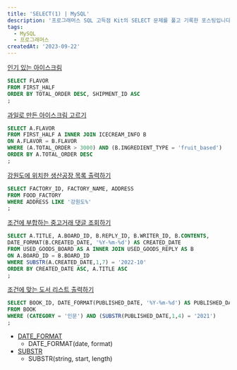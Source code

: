 ```yaml
---
title: 'SELECT(1) | MySQL'
description: '프로그래머스 SQL 고득점 Kit의 SELECT 문제를 풀고 기록한 포스팅입니다.'
tags:
  - MySQL
  - 프로그래머스
createdAt: '2023-09-22'
---
```


[인기 있는 아이스크림](https://school.programmers.co.kr/learn/courses/30/lessons/133024?language=mysql)
```sql
SELECT FLAVOR
FROM FIRST_HALF
ORDER BY TOTAL_ORDER DESC, SHIPMENT_ID ASC
;
```

[과일로 만든 아이스크림 고르기](https://school.programmers.co.kr/learn/courses/30/lessons/133025?language=mysql)
```sql
SELECT A.FLAVOR
FROM FIRST_HALF A INNER JOIN ICECREAM_INFO B
ON A.FLAVOR = B.FLAVOR
WHERE (A.TOTAL_ORDER > 3000) AND (B.INGREDIENT_TYPE = 'fruit_based')
ORDER BY A.TOTAL_ORDER DESC
;
```

[강원도에 위치한 생산공장 목록 출력하기](https://school.programmers.co.kr/learn/courses/30/lessons/131112?language=mysql)
```sql
SELECT FACTORY_ID, FACTORY_NAME, ADDRESS
FROM FOOD_FACTORY
WHERE ADDRESS LIKE '강원도%'
;
```

[조건에 부합하는 중고거래 댓글 조회하기](https://school.programmers.co.kr/learn/courses/30/lessons/164673?language=mysql)
```sql
SELECT A.TITLE, A.BOARD_ID, B.REPLY_ID, B.WRITER_ID, B.CONTENTS,
DATE_FORMAT(B.CREATED_DATE, '%Y-%m-%d') AS CREATED_DATE
FROM USED_GOODS_BOARD AS A INNER JOIN USED_GOODS_REPLY AS B
ON A.BOARD_ID = B.BOARD_ID
WHERE SUBSTR(A.CREATED_DATE,1,7) = '2022-10'
ORDER BY CREATED_DATE ASC, A.TITLE ASC
;
```

[조건에 맞는 도서 리스트 출력하기](https://school.programmers.co.kr/learn/courses/30/lessons/144853?language=mysql)
```sql
SELECT BOOK_ID, DATE_FORMAT(PUBLISHED_DATE, '%Y-%m-%d') AS PUBLISHED_DATE
FROM BOOK
WHERE (CATEGORY = '인문') AND (SUBSTR(PUBLISHED_DATE,1,4) = '2021')
;
```

- [DATE_FORMAT](https://www.w3schools.com/sql/func_mysql_date_format.asp#gsc.tab=0)
  - DATE_FORMAT(date, format)
- [SUBSTR](https://www.w3schools.com/sql/func_mysql_substr.asp)
  - SUBSTR(string, start, length)